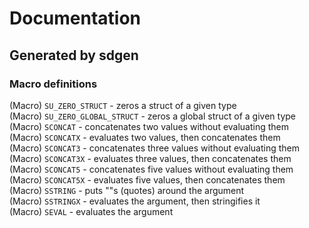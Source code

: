 # Documentation  
## Generated by sdgen
### Macro definitions
(Macro) `SU_ZERO_STRUCT` - zeros a struct of a given type  
(Macro) `SU_ZERO_GLOBAL_STRUCT` - zeros a global struct of a given type  
(Macro) `SCONCAT` - concatenates two values without evaluating them  
(Macro) `SCONCATX` - evaluates two values, then concatenates them  
(Macro) `SCONCAT3` - concatenates three values without evaluating them  
(Macro) `SCONCAT3X` - evaluates three values, then concatenates them  
(Macro) `SCONCAT5` - concatenates five values without evaluating them  
(Macro) `SCONCAT5X` - evaluates five values, then concatenates them  
(Macro) `SSTRING` - puts ""s (quotes) around the argument  
(Macro) `SSTRINGX` - evaluates the argument, then stringifies it  
(Macro) `SEVAL` - evaluates the argument  
